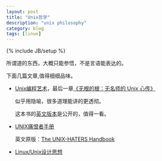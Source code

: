 ```yaml
---
layout: post
title: "Unix哲学"
description: "unix philosophy"
category: blog
tags: [linux]
---
```

{% include JB/setup %}

所谓道的东西，大概只能参悟，不是言语能表达的。

下面几篇文章,值得细细品味。

* [Unix编程艺术](http://book.douban.com/subject/5387401/)，最后一章[《无根的根：无名师的 Unix 心传》](http://i.linuxtoy.org/docs/guide/ch12.html )

  似乎用隐喻，很多道理能讲的更透彻。

  这本书的[英文版本](http://www.faqs.org/docs/artu/ "The Art of Unix Programming")是公开的，值得一看。

* [UNIX痛恨者手册](http://coder.link-pub.cn/2012/09/14/UNIX-Hater.html "uinx hater")

  英文原版：[The UNIX-HATERS Handbook](http://web.mit.edu/~simsong/www/ugh.pdf)

* [Linux/Unix设计思想](http://book.douban.com/subject/7564417/)
